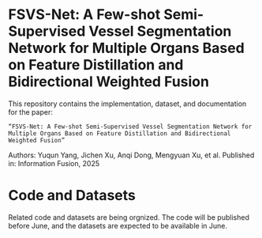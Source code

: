 # FSVS-Net: A Few-shot Semi-Supervised Vessel Segmentation Network for Multiple Organs Based on Feature Distillation and Bidirectional Weighted Fusion

This repository contains the implementation, dataset, and documentation for the paper:

	“FSVS-Net: A Few-shot Semi-Supervised Vessel Segmentation Network for Multiple Organs Based on Feature Distillation and Bidirectional Weighted Fusion”
Authors: Yuqun Yang, Jichen Xu, Anqi Dong, Mengyuan Xu, et al.
Published in: Information Fusion, 2025

# Code and Datasets

Related code and datasets are being orgnized. The code will be published before June, and the datasets are expected to be available in June.
